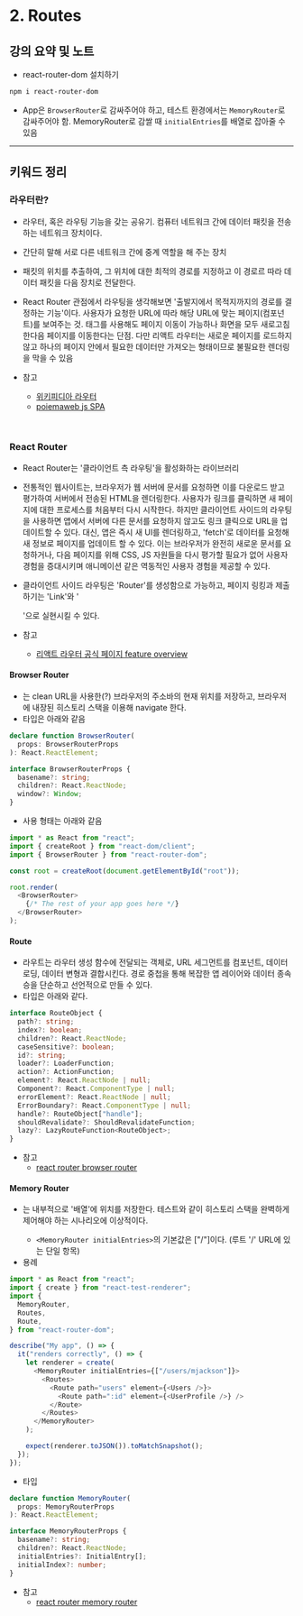# 2. Routes

## 강의 요약 및 노트

- react-router-dom 설치하기

```bash
npm i react-router-dom
```

- App은 `BrowserRouter`로 감싸주어야 하고, 테스트 환경에서는 `MemoryRouter`로 감싸주어야 함. MemoryRouter로 감쌀 때 `initialEntries`를 배열로 잡아줄 수 있음

---

## 키워드 정리

### 라우터란?

- 라우터, 혹은 라우팅 기능을 갖는 공유기. 컴퓨터 네트워크 간에 데이터 패킷을 전송하는 네트워크 장치이다.
- 간단히 말해 서로 다른 네트워크 간에 중계 역할을 해 주는 장치
- 패킷의 위치를 추출하여, 그 위치에 대한 최적의 경로를 지정하고 이 경로르 따라 데이터 패킷을 다음 장치로 전달한다.

- React Router 관점에서 라우팅을 생각해보면 '출발지에서 목적지까지의 경로를 결정하는 기능'이다. 사용자가 요청한 URL에 따라 해당 URL에 맞는 페이지(컴포넌트)를 보여주는 것. <a> 태그를 사용해도 페이지 이동이 가능하나 화면을 모두 새로고침 한다음 페이지를 이동한다는 단점. 다만 리액트 라우터는 새로운 페이지를 로드하지 않고 하나의 페이지 안에서 필요한 데이터만 가져오는 형태이므로 불필요한 렌더링을 막을 수 있음

- 참고
    - [위키피디아 라우터](https://ko.wikipedia.org/wiki/%EB%9D%BC%EC%9A%B0%ED%84%B0)
    - [poiemaweb js SPA](https://poiemaweb.com/js-spa)

</br>

### React Router

- React Router는 '클라이언트 측 라우팅'을 활성화하는 라이브러리
- 전통적인 웹사이트는, 브라우저가 웹 서버에 문서를 요청하면 이를 다운로드 받고 평가하여 서버에서 전송된 HTML을 렌더링한다. 사용자가 링크를 클릭하면 새 페이지에 대한 프로세스를 처음부터 다시 시작한다. 하지만 클라이언트 사이드의 라우팅을 사용하면 앱에서 서버에 다른 문서를 요청하지 않고도 링크 클릭으로 URL을 업데이트할 수 있다. 대신, 앱은 즉시 새 UI를 렌더링하고, 'fetch'로 데이터를 요청해 새 정보로 페이지를 업데이트 할 수 있다. 이는 브라우저가 완전히 새로운 문서를 요청하거나, 다음 페이지를 위해 CSS, JS 자원들을 다시 평가할 필요가 없어 사용자 경험을 증대시키며 애니메이션 같은 역동적인 사용자 경험을 제공할 수 있다.
- 클라이언트 사이드 라우팅은 'Router'를 생성함으로 가능하고, 페이지 링킹과 제출하기는 'Link'와 '<Form>'으로 실현시킬 수 있다.

- 참고
    - [리액트 라우터 공식 페이지 feature overview](https://reactrouter.com/en/main/start/overview)

#### Browser Router

- <BrowserRouter>는 clean URL을 사용한(?) 브라우저의 주소바의 현재 위치를 저장하고, 브라우저에 내장된 히스토리 스택을 이용해 navigate 한다.
- 타입은 아래와 같음

```ts
declare function BrowserRouter(
  props: BrowserRouterProps
): React.ReactElement;

interface BrowserRouterProps {
  basename?: string;
  children?: React.ReactNode;
  window?: Window;
}
```

- 사용 형태는 아래와 같음

```ts
import * as React from "react";
import { createRoot } from "react-dom/client";
import { BrowserRouter } from "react-router-dom";

const root = createRoot(document.getElementById("root"));

root.render(
  <BrowserRouter>
    {/* The rest of your app goes here */}
  </BrowserRouter>
);
```

#### Route

- 라우트는 라우터 생성 함수에 전달되는 객체로, URL 세그먼트를 컴포넌트, 데이터 로딩, 데이터 변형과 결합시킨다. 
경로 중첩을 통해 복잡한 앱 레이어와 데이터 종속승을 단순하고 선언적으로 만들 수 있다.
- 타입은 아래와 같다.

```ts
interface RouteObject {
  path?: string;
  index?: boolean;
  children?: React.ReactNode;
  caseSensitive?: boolean;
  id?: string;
  loader?: LoaderFunction;
  action?: ActionFunction;
  element?: React.ReactNode | null;
  Component?: React.ComponentType | null;
  errorElement?: React.ReactNode | null;
  ErrorBoundary?: React.ComponentType | null;
  handle?: RouteObject["handle"];
  shouldRevalidate?: ShouldRevalidateFunction;
  lazy?: LazyRouteFunction<RouteObject>;
}
```

- 참고
    - [react router browser router](https://reactrouter.com/en/main/router-components/browser-router)

#### Memory Router

- <MemoryRouter>는 내부적으로 '배열'에 위치를 저장한다. 테스트와 같이 히스토리 스택을 완벽하게 제어해야 하는 시나리오에 이상적이다.
    - `<MemoryRouter initialEntries>`의 기본값은 ["/"]이다. (루트 '/' URL에 있는 단일 항목)
- 용례

```ts
import * as React from "react";
import { create } from "react-test-renderer";
import {
  MemoryRouter,
  Routes,
  Route,
} from "react-router-dom";

describe("My app", () => {
  it("renders correctly", () => {
    let renderer = create(
      <MemoryRouter initialEntries={["/users/mjackson"]}>
        <Routes>
          <Route path="users" element={<Users />}>
            <Route path=":id" element={<UserProfile />} />
          </Route>
        </Routes>
      </MemoryRouter>
    );

    expect(renderer.toJSON()).toMatchSnapshot();
  });
});
```

- 타입

```ts
declare function MemoryRouter(
  props: MemoryRouterProps
): React.ReactElement;

interface MemoryRouterProps {
  basename?: string;
  children?: React.ReactNode;
  initialEntries?: InitialEntry[];
  initialIndex?: number;
}
```

- 참고
    - [react router memory router](https://reactrouter.com/en/main/router-components/memory-router)
